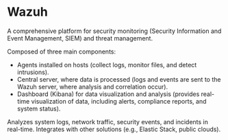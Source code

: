 # Wazuh
A comprehensive platform for security monitoring (Security Information and Event Management, SIEM) and threat management.

Composed of three main components:
- Agents installed on hosts (collect logs, monitor files, and detect intrusions).
- Central server, where data is processed (logs and events are sent to the Wazuh server, where analysis and correlation occur).
- Dashboard (Kibana) for data visualization and analysis (provides real-time visualization of data, including alerts, compliance reports, and system status).

Analyzes system logs, network traffic, security events, and incidents in real-time.
Integrates with other solutions (e.g., Elastic Stack, public clouds).